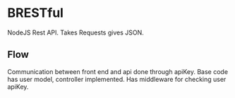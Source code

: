 # BRESTful
NodeJS Rest API.
Takes Requests gives JSON.

## Flow
Communication between front end and api done through apiKey.
Base code has user model, controller implemented. Has middleware for checking user apiKey.
